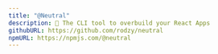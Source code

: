 ```yaml
---
title: "@Neutral"
description: 🔨 The CLI tool to overbuild your React Apps
githubURL: https://github.com/rodzy/neutral
npmURL: https://npmjs.com/@neutral
---
```

